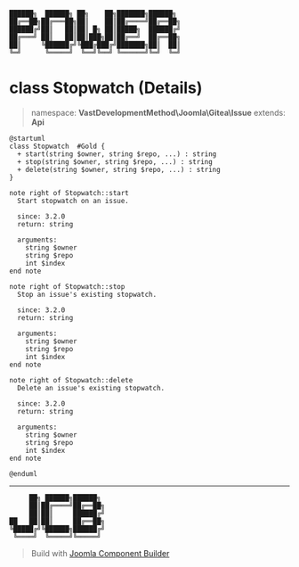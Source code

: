 ```
██████╗  ██████╗ ██╗    ██╗███████╗██████╗
██╔══██╗██╔═══██╗██║    ██║██╔════╝██╔══██╗
██████╔╝██║   ██║██║ █╗ ██║█████╗  ██████╔╝
██╔═══╝ ██║   ██║██║███╗██║██╔══╝  ██╔══██╗
██║     ╚██████╔╝╚███╔███╔╝███████╗██║  ██║
╚═╝      ╚═════╝  ╚══╝╚══╝ ╚══════╝╚═╝  ╚═╝
```
# class Stopwatch (Details)
> namespace: **VastDevelopmentMethod\Joomla\Gitea\Issue**
> extends: **Api**
```uml
@startuml
class Stopwatch  #Gold {
  + start(string $owner, string $repo, ...) : string
  + stop(string $owner, string $repo, ...) : string
  + delete(string $owner, string $repo, ...) : string
}

note right of Stopwatch::start
  Start stopwatch on an issue.

  since: 3.2.0
  return: string
  
  arguments:
    string $owner
    string $repo
    int $index
end note

note right of Stopwatch::stop
  Stop an issue's existing stopwatch.

  since: 3.2.0
  return: string
  
  arguments:
    string $owner
    string $repo
    int $index
end note

note right of Stopwatch::delete
  Delete an issue's existing stopwatch.

  since: 3.2.0
  return: string
  
  arguments:
    string $owner
    string $repo
    int $index
end note
 
@enduml
```

---
```
     ██╗ ██████╗██████╗
     ██║██╔════╝██╔══██╗
     ██║██║     ██████╔╝
██   ██║██║     ██╔══██╗
╚█████╔╝╚██████╗██████╔╝
 ╚════╝  ╚═════╝╚═════╝
```
> Build with [Joomla Component Builder](https://git.vdm.dev/joomla/Component-Builder)

